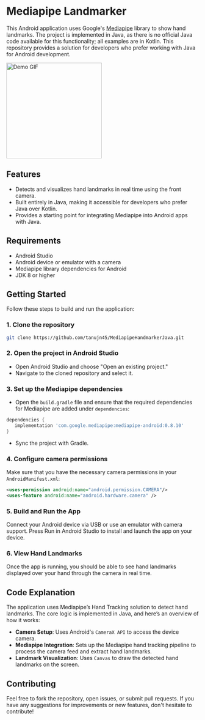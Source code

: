 # Mediapipe Landmarker

This Android application uses Google's [Mediapipe](https://ai.google.dev/edge/mediapipe/solutions/guide) library to show hand landmarks. The project is implemented in Java, as there is no official Java code available for this functionality; all examples are in Kotlin. This repository provides a solution for developers who prefer working with Java for Android development.

<img src="demo.gif" alt="Demo GIF" width="250"/>

## Features
 - Detects and visualizes hand landmarks in real time using the front camera.
 - Built entirely in Java, making it accessible for developers who prefer Java over Kotlin.
 - Provides a starting point for integrating Mediapipe into Android apps with Java.

## Requirements
 - Android Studio
 - Android device or emulator with a camera
 - Mediapipe library dependencies for Android
 - JDK 8 or higher

## Getting Started
Follow these steps to build and run the application:

### 1. Clone the repository
```bash
git clone https://github.com/tanujn45/MediapipeHandmarkerJava.git
```

### 2. Open the project in Android Studio
 - Open Android Studio and choose "Open an existing project."
 - Navigate to the cloned repository and select it.

### 3. Set up the Mediapipe dependencies
 - Open the `build.gradle` file and ensure that the required dependencies for Mediapipe are added under `dependencies`:

 ```gradle
 dependencies {
    implementation 'com.google.mediapipe:mediapipe-android:0.8.10'
}
```
 - Sync the project with Gradle.

### 4. Configure camera permissions
Make sure that you have the necessary camera permissions in your `AndroidManifest.xml`:

```xml
<uses-permission android:name="android.permission.CAMERA"/>
<uses-feature android:name="android.hardware.camera" />
```

### 5. Build and Run the App
Connect your Android device via USB or use an emulator with camera support.
Press Run in Android Studio to install and launch the app on your device.

### 6. View Hand Landmarks
Once the app is running, you should be able to see hand landmarks displayed over your hand through the camera in real time.

## Code Explanation
The application uses Mediapipe’s Hand Tracking solution to detect hand landmarks. The core logic is implemented in Java, and here’s an overview of how it works:

 - **Camera Setup**: Uses Android's `CameraX API` to access the device camera.
 - **Mediapipe Integration**: Sets up the Mediapipe hand tracking pipeline to process the camera feed and extract hand landmarks.
 - **Landmark Visualization**: Uses `Canvas` to draw the detected hand landmarks on the screen.

## Contributing
Feel free to fork the repository, open issues, or submit pull requests. If you have any suggestions for improvements or new features, don't hesitate to contribute!
